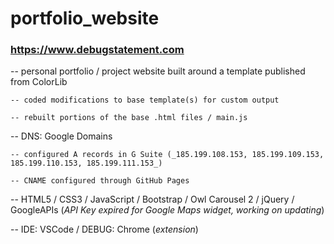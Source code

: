 # portfolio_website

### https://www.debugstatement.com

-- personal portfolio / project website built around a template published from ColorLib

	-- coded modifications to base template(s) for custom output
	
	-- rebuilt portions of the base .html files / main.js
	
-- DNS: Google Domains

	-- configured A records in G Suite (_185.199.108.153, 185.199.109.153, 185.199.110.153, 185.199.111.153_)
	
	-- CNAME configured through GitHub Pages

-- HTML5 / CSS3 / JavaScript / Bootstrap / Owl Carousel 2 / jQuery / GoogleAPIs (_API Key expired for Google Maps widget, working on updating_)

-- IDE: VSCode / DEBUG: Chrome (_extension_)
